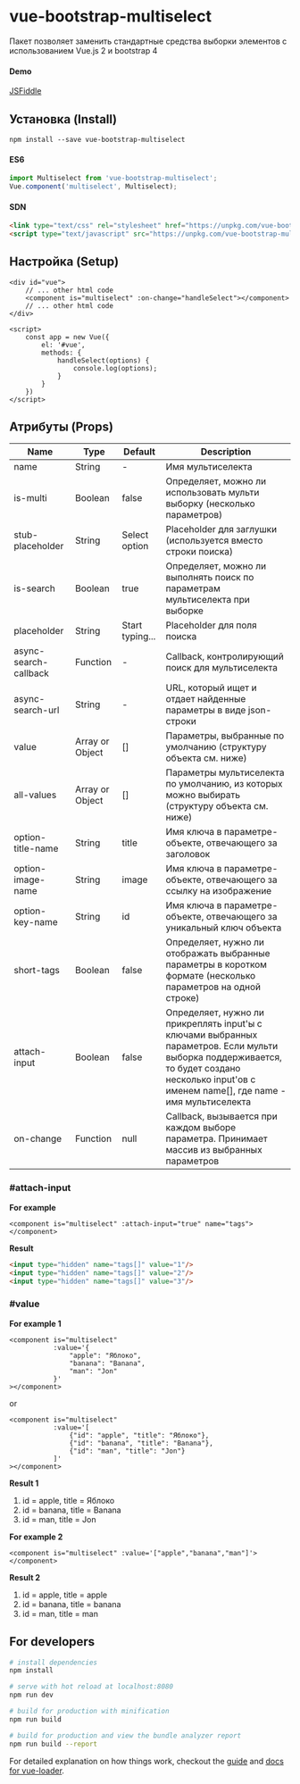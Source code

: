 # vue-bootstrap-multiselect

Пакет позволяет заменить стандартные средства выборки элементов с использованием Vue.js 2 и bootstrap 4

#### Demo

[JSFiddle](https://jsfiddle.net/lapaliv/xrezntfx/)

## Установка (Install)

```
npm install --save vue-bootstrap-multiselect
```

#### ES6
```js
import Multiselect from 'vue-bootstrap-multiselect';
Vue.component('multiselect', Multiselect);
```

#### SDN
```html
<link type="text/css" rel="stylesheet" href="https://unpkg.com/vue-bootstrap-multiselect/dist/vue-bootstrap-multiselect.min.css" /> 
<script type="text/javascript" src="https://unpkg.com/vue-bootstrap-multiselect/dist/vue-bootstrap-multiselect.min.js"></script> 
```

## Настройка (Setup)

```vuejs
<div id="vue">
    // ... other html code 
    <component is="multiselect" :on-change="handleSelect"></component>
    // ... other html code
</div>

<script>
    const app = new Vue({
        el: '#vue',
        methods: {
            handleSelect(options) {
                console.log(options);
            }
        }
    })
</script>
```

## Атрибуты (Props)

| Name                  | Type            | Default         | Description                                                                                                                                                                                    |
|---------------------- | --------------- | --------------- | -----------------------------------------------------------------------------------------------------------------------------------------------------------------------------------------------|
| name                  | String          | -               | Имя мультиселекта                                                                                                                                                                              |
| is-multi              | Boolean         | false           | Определяет, можно ли использовать мульти выборку (несколько параметров)                                                                                                                        |
| stub-placeholder      | String          | Select option   | Placeholder для заглушки (используется вместо строки поиска)                                                                                                                                   |
| is-search             | Boolean         | true            | Определяет, можно ли выполнять поиск по параметрам мультиселекта при выборке                                                                                                                   |
| placeholder           | String          | Start typing... | Placeholder для поля поиска                                                                                                                                                                    |
| async-search-callback | Function        | -               | Callback, контролирующий поиск для мультиселекта                                                                                                                                               |
| async-search-url      | String          | -               | URL, который ищет и отдает найденные параметры в виде json-строки                                                                                                                              |
| value                 | Array or Object | []              | Параметры, выбранные по умолчанию (структуру объекта см. ниже)                                                                                                                                 |
| all-values            | Array or Object | []              | Параметры мультиселекта по умолчанию, из которых можно выбирать (структуру объекта см. ниже)                                                                                                   |
| option-title-name     | String          | title           | Имя ключа в параметре-объекте, отвечающего за заголовок                                                                                                                                        |
| option-image-name     | String          | image           | Имя ключа в параметре-объекте, отвечающего за ссылку на изображение                                                                                                                            |
| option-key-name       | String          | id              | Имя ключа в параметре-объекте, отвечающего за уникальный ключ объекта                                                                                                                          |
| short-tags            | Boolean         | false           | Определяет, нужно ли отображать выбранные параметры в коротком формате (несколько параметров на одной строке)                                                                                  |
| attach-input          | Boolean         | false           | Определяет, нужно ли прикреплять input'ы с ключами выбранных параметров. Если мульти выборка поддерживается, то будет создано несколько input'ов с именем name[], где name - имя мультиселекта |
| on-сhange             | Function        | null            | Callback, вызывается при каждом выборе параметра. Принимает массив из выбранных параметров                                                                                                     |

### #attach-input

**For example**

```vuejs
<component is="multiselect" :attach-input="true" name="tags"></component>
```

**Result**
```html
<input type="hidden" name="tags[]" value="1"/>
<input type="hidden" name="tags[]" value="2"/>
<input type="hidden" name="tags[]" value="3"/>
```

### #value

**For example 1**
```vuejs
<component is="multiselect"
           :value='{
               "apple": "Яблоко",
               "banana": "Banana",
               "man": "Jon"
           }'
></component>
```
or

```vuejs
<component is="multiselect"
           :value='[
               {"id": "apple", "title": "Яблоко"},
               {"id": "banana", "title": "Banana"},
               {"id": "man", "title": "Jon"}
           ]'
></component>
```

**Result 1**
1. id = apple, title = Яблоко
2. id = banana, title = Banana
3. id = man, title = Jon

**For example 2**
```vuejs
<component is="multiselect" :value='["apple","banana","man"]'></component>
```

**Result 2**
1. id = apple, title = apple
2. id = banana, title = banana
3. id = man, title = man

## For developers

``` bash
# install dependencies
npm install

# serve with hot reload at localhost:8080
npm run dev

# build for production with minification
npm run build

# build for production and view the bundle analyzer report
npm run build --report
```

For detailed explanation on how things work, checkout the [guide](http://vuejs-templates.github.io/webpack/) and [docs for vue-loader](http://vuejs.github.io/vue-loader).
